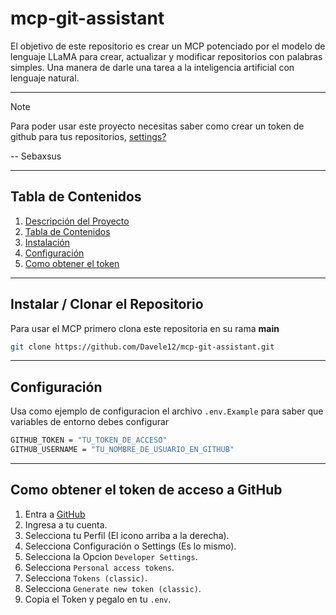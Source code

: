 # mcp-git-assistant

El objetivo de este repositorio es crear un MCP potenciado por el modelo de lenguaje LLaMA para crear, actualizar y modificar repositorios con palabras simples. Una manera de darle una tarea a la inteligencia artificial con lenguaje natural.

---

> [!NOTE]
>
> Para poder usar este proyecto necesitas saber como crear un token de github para tus repositorios, [settings?](https://github.com/settings/tokens)
>
> -- Sebaxsus

---

## Tabla de Contenidos

1. [Descripción del Proyecto](#mcp-git-assistant)
2. [Tabla de Contenidos](#tabla-de-contenidos)
3. [Instalación](#instalar--clonar-el-repositorio)
4. [Configuración](#configuración)
5. [Como obtener el token](#como-obtener-el-token-de-acceso-a-github)

---

## Instalar / Clonar el Repositorio

Para usar el MCP primero clona este repositoria en su rama **main**

```bash
git clone https://github.com/Davele12/mcp-git-assistant.git
```

---

## Configuración

Usa como ejemplo de configuracion el archivo `.env.Example` para saber que variables de entorno debes configurar

```bash
GITHUB_TOKEN = "TU_TOKEN_DE_ACCESO"
GITHUB_USERNAME = "TU_NOMBRE_DE_USUARIO_EN_GITHUB"
```

---

## Como obtener el token de acceso a GitHub

1. Entra a [GitHub](https://github.com/)
2. Ingresa a tu cuenta.
3. Selecciona tu Perfil (El icono arriba a la derecha).
4. Selecciona Configuración o Settings (Es lo mismo).
5. Selecciona la Opcion `Developer Settings`.
6. Selecciona `Personal access tokens`.
7. Selecciona `Tokens (classic)`.
8. Selecciona `Generate new token (classic)`.
9. Copia el Token y pegalo en tu `.env`.

